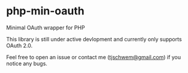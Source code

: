 # php-min-oauth
Minimal OAuth wrapper for PHP

This library is still under active devlopment and currently only supports OAuth 2.0.

Feel free to open an issue or contact me (tjschwem@gmail.com) if you notice any bugs.
